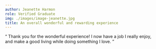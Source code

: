 ```yaml
---
author: Jeanette Harmon
role: Verified Graduate
img: ./images/image-jeanette.jpg
title: An overall wonderful and rewarding experience
---
```


“ Thank you for the wonderful experience! I now have a job I really enjoy, and make a good living while doing something I love. ”